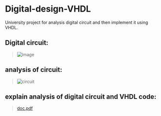 # Digital-design-VHDL
University project for analysis digital circuit and then implement it using VHDL.


## Digital circuit:
>![image](https://user-images.githubusercontent.com/82968741/211465285-ddf2d2e5-1a34-4120-8d48-3550c6772b21.png)

## analysis of circuit:
>![circuit](https://user-images.githubusercontent.com/82968741/211465502-8839d365-abc6-4f75-a156-bebd2faa75ef.png)

## explain analysis of digital circuit and VHDL code:
>[doc.pdf](https://github.com/MohammadMahdi80/Digital-design-VHDL/files/10379009/doc.pdf)

